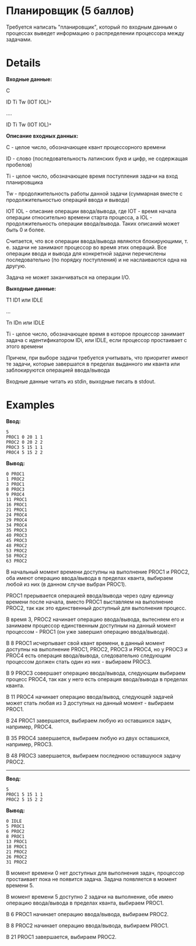 # Планировщик (5 баллов) #

Требуется написать "планировщик", который по входным данным о процессах выведет информацию о распределении процессора между задачами.

# Details #

**Входные данные:**

C

ID Ti Tw (IOT IOL)`*`

....

ID Ti Tw (IOT IOL)`*`

**Описание входных данных:**

C - целое число, обозначающее квант процессорного времени

ID - слово (последовательность латинских букв и цифр, не содержащая пробелов)

Ti - целое число, обозначающее время поступления задачи на вход планировщика

Tw - продолжительность работы данной задачи (суммарная вместе с продолжительностью операций ввода и вывода)

IOT IOL - описание операции ввода/вывода, где IOT - время начала операции относительно времени старта процесса, а IOL - продолжительность операции ввода/вывода. Таких описаний может быть 0 и более.

Считается, что все операции ввода/вывода являются блокирующими, т. е. задачи не занимают процессор во время этих операций. Все операции ввода и вывода для конкретной задачи перечислены последовательно (по порядку поступления) и не наслаиваются одна на другую.

Задача не может заканчиваться на операции I/O.

**Выходные данные:**

T1 ID1 или IDLE

...

Tn IDn или IDLE

Ti - целое число, обозначающее время в которое процессор занимает задача с идентификатором IDi, или IDLE, если процессор простаивает с этого времени

Причем, при выборе задачи требуется учитывать, что приоритет имеют те задачи, которые завершатся в пределах выданного им кванта или заблокируются операцией ввода/вывода

Входные данные читать из stdin, выходные писать в stdout.

# Examples #

**Ввод:**
```
5
PROC1 0 20 1 1
PROC2 0 20 2 2
PROC3 5 15 1 1
PROC4 5 15 2 2
```

**Вывод:**
```
0 PROC1
1 PROC2
3 PROC1
8 PROC3
9 PROC4
11 PROC1
16 PROC1
21 PROC1
24 PROC4
29 PROC4
34 PROC4
35 PROC3
40 PROC3
45 PROC3
48 PROC2
53 PROC2
58 PROC2
63 PROC2
```

В начальный момент времени доступны на выполнение PROC1 и PROC2, оба имеют операцию ввода/вывода в пределах кванта, выбираем любой из них (в данном случае выбран PROC1).

PROC1 прерывается операцией ввода/вывода через одну единицу времени после начала, вместо PROC1 выставляем на выполнение PROC2, так как это единственный доступный для выполнения процесс.

В время 3, PROC2 начинает операцию ввода/вывода, вытесняем его и занимаем процессор единственным доступным на данный момент процессом - PROC1 (он уже завершил операцию ввода/вывода).

В 8 PROC1 исчерпывает свой квант времени, в данный момент доступны на выполнение PROC1, PROC2, PROC3 и PROC4, но у PROC3 и PROC4 есть операция ввода/вывода, следовательно следующим процессом должен стать один из них - выбираем PROC3.

В 9 PROC3 совершает операцию ввода/вывода, следующим выбираем процесс PROC4, так как у него есть операция ввода/вывода в пределах кванта.

В 11 PROC4 начинает операцию ввода/вывод, следующей задачей может стать любая из 3 доступных на данный момент - выбираем PROC1.

В 24 PROC1 завершается, выбираем любую из оставшихся задач, например, PROC4.

В 35 PROC4 завершается, выбираем любую из двух оставшихся, например, PROC3.

В 48 PROC3 завершается, выбираем последнюю оставшуюся задачу PROC2.

---

**Ввод:**
```
5
PROC1 5 15 1 1
PROC2 5 15 2 2
```

**Вывод:**
```
0 IDLE
5 PROC1
6 PROC2
8 PROC1
13 PROC1
18 PROC1
21 PROC2
26 PROC2
31 PROC2
```

В момент времени 0 нет доступных для выполнения задач, процессор простаивает пока не появится задача. Задача появляется в момент времени 5.

В момент времени 5 доступно 2 задачи на выполнение, обе имею операцию ввода/вывода в пределах кванта, выбираем PROC1.

В 6 PROC1 начинает операцию ввода/вывода, выбираем PROC2.

В 8 PROC2 начинает операцию ввода/вывода, выбираем PROC1.

В 21 PROC1 завершается, выбираем PROC2.